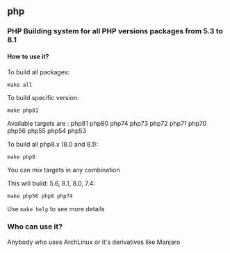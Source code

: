 ## php
### PHP Building system for all PHP versions packages from 5.3 to 8.1

#### How to use it?

To build all packages:
```
make all
```

To build specific version:
```
make php81
```

Available targets are : php81 php80 php74 php73 php72 php71 php70 php56 php55 php54 php53

To build all php8.x (8.0 and 8.1):
```
make php8
```

You can mix targets in any combination

This will build: 5.6, 8.1, 8.0, 7.4:
```
make php56 php8 php74
```

Use ``make help`` to see more details

### Who can use it?

Anybody who uses ArchLinux or it's derivatives like Manjaro
